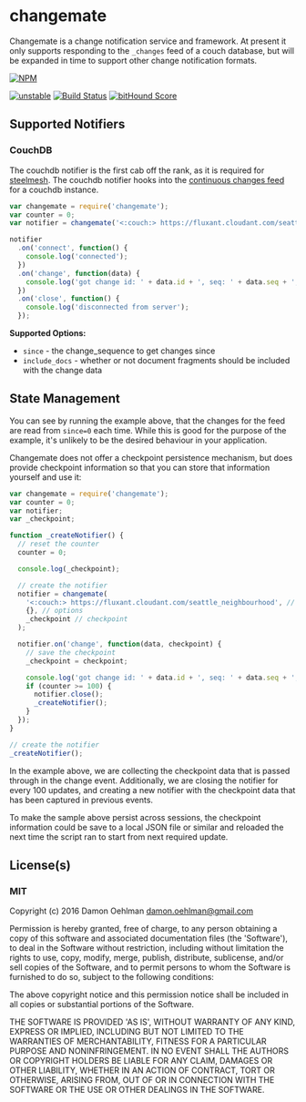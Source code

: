 # changemate

Changemate is a change notification service and framework. At present it only
supports responding to the `_changes` feed of a couch database, but will be
expanded in time to support other change notification formats.


[![NPM](https://nodei.co/npm/changemate.png)](https://nodei.co/npm/changemate/)

[![unstable](https://img.shields.io/badge/stability-unstable-yellowgreen.svg)](https://github.com/dominictarr/stability#unstable) [![Build Status](https://api.travis-ci.org/DamonOehlman/changemate.svg?branch=master)](https://travis-ci.org/DamonOehlman/changemate) [![bitHound Score](https://www.bithound.io/github/DamonOehlman/changemate/badges/score.svg)](https://www.bithound.io/github/DamonOehlman/changemate) 

## Supported Notifiers

### CouchDB

The couchdb notifier is the first cab off the rank, as it is required for
[steelmesh](https://github.com/steelmesh/steelmesh).  The couchdb notifier hooks
into the [continuous changes feed](http://wiki.apache.org/couchdb/HTTP_Document_API#A_changes)
for a couchdb instance.

```js
var changemate = require('changemate');
var counter = 0;
var notifier = changemate('<:couch:> https://fluxant.cloudant.com/seattle_neighbourhood');

notifier
  .on('connect', function() {
    console.log('connected');
  })
  .on('change', function(data) {
    console.log('got change id: ' + data.id + ', seq: ' + data.seq + ', counter: ' + (++counter));
  })
  .on('close', function() {
    console.log('disconnected from server');
  });

```

__Supported Options:__

- `since` - the change_sequence to get changes since
- `include_docs` - whether or not document fragments should be included
   with the change data

## State Management

You can see by running the example above, that the changes for the feed are
read from `since=0` each time.  While this is good for the purpose of the
example, it's unlikely to be the desired behaviour in your application.

Changemate does not offer a checkpoint persistence mechanism, but does provide
checkpoint information so that you can store that information yourself and
use it:

```js
var changemate = require('changemate');
var counter = 0;
var notifier;
var _checkpoint;

function _createNotifier() {
  // reset the counter
  counter = 0;

  console.log(_checkpoint);

  // create the notifier
  notifier = changemate(
    '<:couch:> https://fluxant.cloudant.com/seattle_neighbourhood', // target
    {}, // options
    _checkpoint // checkpoint
  );

  notifier.on('change', function(data, checkpoint) {
    // save the checkpoint
    _checkpoint = checkpoint;

    console.log('got change id: ' + data.id + ', seq: ' + data.seq + ', counter: ' + (++counter));
    if (counter >= 100) {
      notifier.close();
      _createNotifier();
    }
  });
}

// create the notifier
_createNotifier();

```

In the example above, we are collecting the checkpoint data that is passed
through in the change event.  Additionally, we are closing the notifier for
every 100 updates, and creating a new notifier with the checkpoint data that
has been captured in previous events.

To make the sample above persist across sessions, the checkpoint information
could be save to a local JSON file or similar and reloaded the next time the
script ran to start from next required update.

## License(s)

### MIT

Copyright (c) 2016 Damon Oehlman <damon.oehlman@gmail.com>

Permission is hereby granted, free of charge, to any person obtaining
a copy of this software and associated documentation files (the
'Software'), to deal in the Software without restriction, including
without limitation the rights to use, copy, modify, merge, publish,
distribute, sublicense, and/or sell copies of the Software, and to
permit persons to whom the Software is furnished to do so, subject to
the following conditions:

The above copyright notice and this permission notice shall be
included in all copies or substantial portions of the Software.

THE SOFTWARE IS PROVIDED 'AS IS', WITHOUT WARRANTY OF ANY KIND,
EXPRESS OR IMPLIED, INCLUDING BUT NOT LIMITED TO THE WARRANTIES OF
MERCHANTABILITY, FITNESS FOR A PARTICULAR PURPOSE AND NONINFRINGEMENT.
IN NO EVENT SHALL THE AUTHORS OR COPYRIGHT HOLDERS BE LIABLE FOR ANY
CLAIM, DAMAGES OR OTHER LIABILITY, WHETHER IN AN ACTION OF CONTRACT,
TORT OR OTHERWISE, ARISING FROM, OUT OF OR IN CONNECTION WITH THE
SOFTWARE OR THE USE OR OTHER DEALINGS IN THE SOFTWARE.
